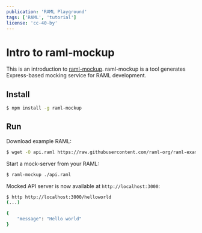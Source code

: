 ```yaml
---
publication: 'RAML Playground'
tags: ['RAML', 'tutorial']
license: 'cc-40-by'
---
```


# Intro to raml-mockup

This is an introduction to [raml-mockup](https://github.com/tacoss/raml-mockup). raml-mockup is a tool generates Express-based mocking service for RAML development.

## Install


```sh
$ npm install -g raml-mockup
```

## Run

Download example RAML:

```sh
$ wget -O api.raml https://raw.githubusercontent.com/raml-org/raml-examples/master/helloworld/helloworld.raml
```

Start a mock-server from your RAML:

```sh
$ raml-mockup ./api.raml
```

Mocked API server is now available at `http://localhost:3000`:

```sh
$ http http://localhost:3000/helloworld
(...)

{
    "message": "Hello world"
}
```